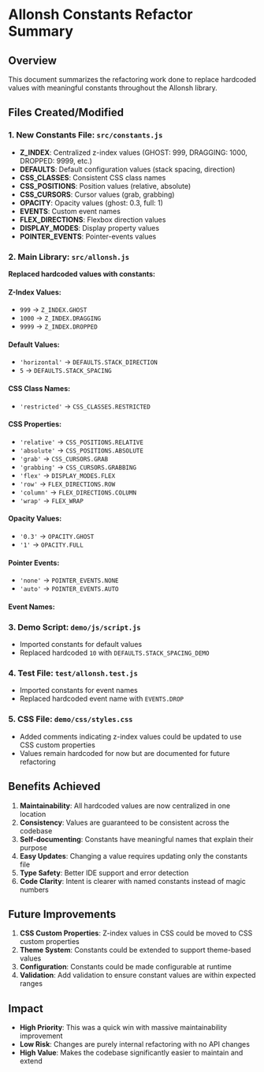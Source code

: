 # Allonsh Constants Refactor Summary

## Overview

This document summarizes the refactoring work done to replace hardcoded values with meaningful constants throughout the Allonsh library.

## Files Created/Modified

### 1. New Constants File: `src/constants.js`

- **Z_INDEX**: Centralized z-index values (GHOST: 999, DRAGGING: 1000, DROPPED: 9999, etc.)
- **DEFAULTS**: Default configuration values (stack spacing, direction)
- **CSS_CLASSES**: Consistent CSS class names
- **CSS_POSITIONS**: Position values (relative, absolute)
- **CSS_CURSORS**: Cursor values (grab, grabbing)
- **OPACITY**: Opacity values (ghost: 0.3, full: 1)
- **EVENTS**: Custom event names
- **FLEX_DIRECTIONS**: Flexbox direction values
- **DISPLAY_MODES**: Display property values
- **POINTER_EVENTS**: Pointer-events values

### 2. Main Library: `src/allonsh.js`

**Replaced hardcoded values with constants:**

#### Z-Index Values:

- `999` → `Z_INDEX.GHOST`
- `1000` → `Z_INDEX.DRAGGING`
- `9999` → `Z_INDEX.DROPPED`

#### Default Values:

- `'horizontal'` → `DEFAULTS.STACK_DIRECTION`
- `5` → `DEFAULTS.STACK_SPACING`

#### CSS Class Names:

- `'restricted'` → `CSS_CLASSES.RESTRICTED`

#### CSS Properties:

- `'relative'` → `CSS_POSITIONS.RELATIVE`
- `'absolute'` → `CSS_POSITIONS.ABSOLUTE`
- `'grab'` → `CSS_CURSORS.GRAB`
- `'grabbing'` → `CSS_CURSORS.GRABBING`
- `'flex'` → `DISPLAY_MODES.FLEX`
- `'row'` → `FLEX_DIRECTIONS.ROW`
- `'column'` → `FLEX_DIRECTIONS.COLUMN`
- `'wrap'` → `FLEX_WRAP`

#### Opacity Values:

- `'0.3'` → `OPACITY.GHOST`
- `'1'` → `OPACITY.FULL`

#### Pointer Events:

- `'none'` → `POINTER_EVENTS.NONE`
- `'auto'` → `POINTER_EVENTS.AUTO`

#### Event Names:

### 3. Demo Script: `demo/js/script.js`

- Imported constants for default values
- Replaced hardcoded `10` with `DEFAULTS.STACK_SPACING_DEMO`

### 4. Test File: `test/allonsh.test.js`

- Imported constants for event names
- Replaced hardcoded event name with `EVENTS.DROP`

### 5. CSS File: `demo/css/styles.css`

- Added comments indicating z-index values could be updated to use CSS custom properties
- Values remain hardcoded for now but are documented for future refactoring

## Benefits Achieved

1. **Maintainability**: All hardcoded values are now centralized in one location
2. **Consistency**: Values are guaranteed to be consistent across the codebase
3. **Self-documenting**: Constants have meaningful names that explain their purpose
4. **Easy Updates**: Changing a value requires updating only the constants file
5. **Type Safety**: Better IDE support and error detection
6. **Code Clarity**: Intent is clearer with named constants instead of magic numbers

## Future Improvements

1. **CSS Custom Properties**: Z-index values in CSS could be moved to CSS custom properties
2. **Theme System**: Constants could be extended to support theme-based values
3. **Configuration**: Constants could be made configurable at runtime
4. **Validation**: Add validation to ensure constant values are within expected ranges

## Impact

- **High Priority**: This was a quick win with massive maintainability improvement
- **Low Risk**: Changes are purely internal refactoring with no API changes
- **High Value**: Makes the codebase significantly easier to maintain and extend

